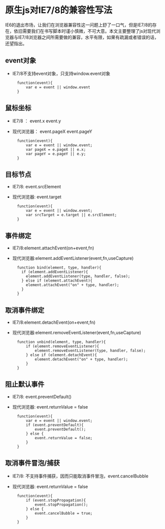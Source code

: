 # 原生js对IE7/8的兼容性写法 #
  IE6的退出市场，让我们在浏览器兼容性这一问题上舒了一口气，但是IE7/8的存在，依旧需要我们在书写脚本时谨小慎微，不可大意。本文主要整理了js对现代浏览器与IE7/8浏览器之间所需要做的兼容，水平有限，如果有疏漏或者错误的话，还望指出。
## event对象 ##
- IE7/8不支持event对象，只支持window.event对象

		function(event){
			var e = event || window.event
		}

## 鼠标坐标 ##

- IE7/8 ： event.x   event.y

- 现代浏览器： event.pageX  event.pageY
	
		function(event){
			var e = event || window.event;
			var pageX = e.pageX || e.x;
			var pageY = e.pageY || e.y;
		}

## 目标节点 ##

- IE7/8: event.srcElement

- 现代浏览器: event.target

		function(event){
			var e = event || window.event;
			var srcTarget = e.target || e.srcElement;
		}

## 事件绑定 ##

- IE7/8:element.attachEvent(on+event,fn)

- 现代浏览器:element.addEventListener(event,fn,useCapture)

		function bind(element, type, handler){
		  if (element.addEventListener){
		    element.addEventListener(type, handler, false);
		  } else if (element.attachEvent){
		    element.attachEvent("on" + type, handler);
		  }
		}

## 取消事件绑定 ##

- IE7/8:element.detachEvent(on+event,fn)

- 现代浏览器:element.removeEventListener(event,fn,useCapture)
 
		function unbind(element, type, handler){
			if (element.removeEventListener){
				element.removeEventListener(type, handler, false);
			} else if (element.detachEvent){
				element.detachEvent("on" + type, handler);
			}
		}


## 阻止默认事件 ##

- IE7/8: event.preventDefault()

- 现代浏览器: event.returnValue = false

		function(event){
			var e = event || window.event;
			if (event.preventDefault){
				event.preventDefault();
			} else {
				event.returnValue = false;
			}
		}


## 取消事件冒泡/捕获 ##

- IE7/8: 不支持事件捕获，因而只能取消事件冒泡，event.cancelBubble 

- 现代浏览器: event.returnValue = false

		function(event){
			if (event.stopPropagation){
				event.stopPropagation();
			} else {
				event.cancelBubble = true;
			}
		}
